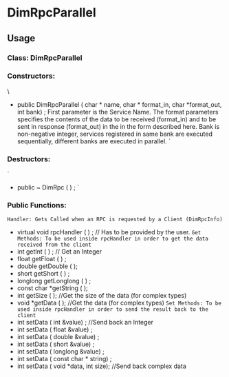 # DimRpcParallel

## Usage

### Class: DimRpcParallel

### Constructors:  
\
* public DimRpcParallel ( char * name, char * format_in, char *format_out, int bank) ; First parameter is the Service Name. The format parameters specifies the contents of the data to be received (format_in) and to be sent in response (format_out) in the in the form described here. Bank is non-negative integer, services registered in same bank are executed sequentially, different banks are executed in parallel.
`
### Destructors:
`
* public ~ DimRpc ( ) ;
`
### Public Functions:
`
Handler: Gets Called when an RPC is requested by a Client (DimRpcInfo) 
`
* virtual void rpcHandler ( ) ; // Has to be provided by the user.
`
Get Methods: To be used inside rpcHandler in order to get the data received from the client 
`
* int getInt ( ) ; // Get an Integer
* float getFloat ( ) ;
* double getDouble ( );
* short getShort ( ) ;
* longlong getLonglong ( ) ;
* const char *getString ( );
* int getSize ( ); //Get the size of the data (for complex types)
* void *getData ( ); //Get the data (for complex types)
`
Set Methods: To be used inside rpcHandler in order to send the result back to the client 
`
* int setData ( int &value) ; //Send back an Integer
* int setData ( float &value) ;
* int setData ( double &value) ;
* int setData ( short &value) ;
* int setData ( longlong &value) ;
* int setData ( const char * string) ;
* int setData ( void *data, int size); //Send back complex data
